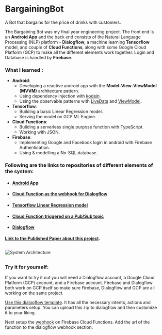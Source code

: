 # BargainingBot
A Bot that bargains for the price of drinks with customers.

The Bargaining Bot was my final year engineering project. The front end is an **Android App** and the back end consists of the Natural Language Processing (NLP) platform - **Dialogflow**, a machine learning **Tensorflow** model, and couple of **Cloud Functions**, along with some Google Cloud Platform (GCP) to make all the different elements work together. Login and Database is handled by **Firebase**.

### What I learned : 
* **Android**: 
  * Developing a reactive android app with the **Model-View-ViewModel (MVVM)** architecture pattern.
  * Using dependency injection with [kodein](https://github.com/Kodein-Framework/Kodein-DI).
  * Using the observable patterns with [LiveData](https://developer.android.com/reference/android/arch/lifecycle/LiveData) and [ViewModel](https://developer.android.com/reference/android/arch/lifecycle/ViewModel).
* **Tensorflow**:
  * Building a basic Linear Regression model.
  * Serving the model on GCP ML Engine.
* **Cloud Functions**:
  * Building a serverless single purpose function with TypeScript.
  * Working with JSON.
* **Firebase**:
  * Implementing Google and Facebook login in android with Firebase Authentication.
  * Using & modelling a No-SQL database.
  
  

### Following are the links to repositories of different elements of the system:
* #### [Android App](https://github.com/shounakmulay/BargainingBotAndroidApp)
* #### [Cloud Function as the webhook for Dialogflow](https://github.com/shounakmulay/BargainingBotDialogflowWebhook)
* #### [Tensorflow Linear Regression model](https://github.com/shounakmulay/BargainingBotTensorflowModel)
* #### [Cloud Function triggered on a Pub/Sub topic](https://github.com/shounakmulay/BargainingBotDatabasePubSub)
* #### [Dialogflow](https://dialogflow.com/docs/getting-started)

#### [Link to the Published Paper about this project](http://www.iaeme.com/MasterAdmin/UploadFolder/IJCET_10_01_021/IJCET_10_01_021.pdf).


## 

![System Architecture](https://github.com/shounakmulay/BargainingBot/blob/master/System%20Architecture%20New.png)

##

### Try it for yourself:
   If you want to try it out you will need a Dialogflow account, a Google Cloud Platform (GCP) account, and a Firebase account.
 Firebase and Dialogflow both work on GCP itself so make sure Firebase, Dialogflow and GCP are all working on the same project.
 
 [Use this dialogflow template](https://github.com/shounakmulay/BargainingBot/blob/master/BargainingAgent.zip). It has all the necessary intents, actions and parameters setup. You can upload this zip to dialogflow and then customize it to your liking.
 
 Next setup the [webhook](https://github.com/shounakmulay/BargainingBotDialogflowWebhook) on Firebase Cloud Functions. Add the url of the function to the dialogflow webhook section.
 
 
